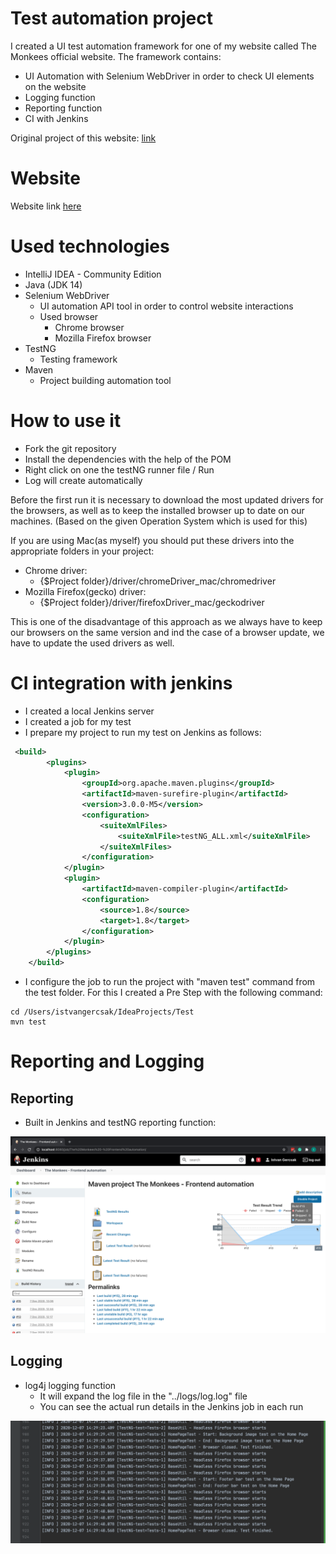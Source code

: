 # Test automation project

I created a UI test automation framework for one of my website called The Monkees official website.
The framework contains:
- UI Automation with Selenium WebDriver in order to check UI elements on the website
- Logging function
- Reporting function
- CI with Jenkins

Original project of this website: [link](https://github.com/IstvanGercsak/TheMonkees)

# Website

Website link [here](https://istvangercsak.github.io/TheMonkees/)

# Used technologies

- IntelliJ IDEA - Community Edition
- Java (JDK 14)
- Selenium WebDriver
    - UI automation API tool in order to control website interactions
    - Used browser
        - Chrome browser
        - Mozilla Firefox browser
- TestNG
    - Testing framework
- Maven
    - Project building automation tool

# How to use it

- Fork the git repository
- Install the dependencies with the help of the POM
- Right click on one the testNG runner file / Run
- Log will create automatically

Before the first run it is necessary to download the most updated drivers for the browsers,
 as well as to keep the installed browser up to date on our machines. (Based on the given 
 Operation System which is used for this)

If you are using Mac(as myself) you should put these drivers into the appropriate folders in your project:
- Chrome driver:
    - {$Project folder}/driver/chromeDriver_mac/chromedriver
- Mozilla Firefox(gecko) driver:
    - {$Project folder}/driver/firefoxDriver_mac/geckodriver

This is one of the disadvantage of this approach as we always have to keep our browsers on the same version and 
ind the case of a browser update, we have to update the used drivers as well.

# CI integration with jenkins

- I created a local Jenkins server
- I created a job for my test
- I prepare my project to run my test on Jenkins as follows:
```xml
 <build>
        <plugins>
            <plugin>
                <groupId>org.apache.maven.plugins</groupId>
                <artifactId>maven-surefire-plugin</artifactId>
                <version>3.0.0-M5</version>
                <configuration>
                    <suiteXmlFiles>
                        <suiteXmlFile>testNG_ALL.xml</suiteXmlFile>
                    </suiteXmlFiles>
                </configuration>
            </plugin>
            <plugin>
                <artifactId>maven-compiler-plugin</artifactId>
                <configuration>
                    <source>1.8</source>
                    <target>1.8</target>
                </configuration>
            </plugin>
        </plugins>
    </build>
```

- I configure the job to run the project with "maven test" command from the test folder.
For this I created a Pre Step with the following command:

```shell script
cd /Users/istvangercsak/IdeaProjects/Test
mvn test
```

# Reporting and Logging 

## Reporting

- Built in Jenkins and testNG reporting function:

![image](assets/test_result_jenkins.png)

## Logging
- log4j logging function
    - It will expand the log file in the "../logs/log.log" file
    - You can see the actual run details in the Jenkins job in each run
    
![image](assets/log.png)